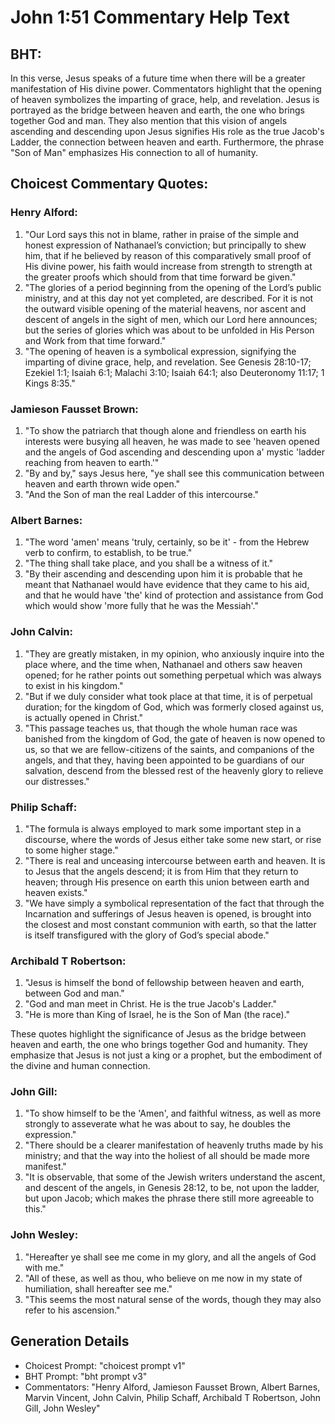 # John 1:51 Commentary Help Text

## BHT:
In this verse, Jesus speaks of a future time when there will be a greater manifestation of His divine power. Commentators highlight that the opening of heaven symbolizes the imparting of grace, help, and revelation. Jesus is portrayed as the bridge between heaven and earth, the one who brings together God and man. They also mention that this vision of angels ascending and descending upon Jesus signifies His role as the true Jacob's Ladder, the connection between heaven and earth. Furthermore, the phrase "Son of Man" emphasizes His connection to all of humanity.

## Choicest Commentary Quotes:
### Henry Alford:
1. "Our Lord says this not in blame, rather in praise of the simple and honest expression of Nathanael’s conviction; but principally to shew him, that if he believed by reason of this comparatively small proof of His divine power, his faith would increase from strength to strength at the greater proofs which should from that time forward be given."
2. "The glories of a period beginning from the opening of the Lord’s public ministry, and at this day not yet completed, are described. For it is not the outward visible opening of the material heavens, nor ascent and descent of angels in the sight of men, which our Lord here announces; but the series of glories which was about to be unfolded in His Person and Work from that time forward."
3. "The opening of heaven is a symbolical expression, signifying the imparting of divine grace, help, and revelation. See Genesis 28:10-17; Ezekiel 1:1; Isaiah 6:1; Malachi 3:10; Isaiah 64:1; also Deuteronomy 11:17; 1 Kings 8:35."

### Jamieson Fausset Brown:
1. "To show the patriarch that though alone and friendless on earth his interests were busying all heaven, he was made to see 'heaven opened and the angels of God ascending and descending upon a' mystic 'ladder reaching from heaven to earth.'"
2. "By and by," says Jesus here, "ye shall see this communication between heaven and earth thrown wide open."
3. "And the Son of man the real Ladder of this intercourse."

### Albert Barnes:
1. "The word 'amen' means 'truly, certainly, so be it' - from the Hebrew verb to confirm, to establish, to be true." 
2. "The thing shall take place, and you shall be a witness of it."
3. "By their ascending and descending upon him it is probable that he meant that Nathanael would have evidence that they came to his aid, and that he would have 'the' kind of protection and assistance from God which would show 'more fully that he was the Messiah'."

### John Calvin:
1. "They are greatly mistaken, in my opinion, who anxiously inquire into the place where, and the time when, Nathanael and others saw heaven opened; for he rather points out something perpetual which was always to exist in his kingdom."
2. "But if we duly consider what took place at that time, it is of perpetual duration; for the kingdom of God, which was formerly closed against us, is actually opened in Christ."
3. "This passage teaches us, that though the whole human race was banished from the kingdom of God, the gate of heaven is now opened to us, so that we are fellow-citizens of the saints, and companions of the angels, and that they, having been appointed to be guardians of our salvation, descend from the blessed rest of the heavenly glory to relieve our distresses."

### Philip Schaff:
1) "The formula is always employed to mark some important step in a discourse, where the words of Jesus either take some new start, or rise to some higher stage."
2) "There is real and unceasing intercourse between earth and heaven. It is to Jesus that the angels descend; it is from Him that they return to heaven; through His presence on earth this union between earth and heaven exists."
3) "We have simply a symbolical representation of the fact that through the Incarnation and sufferings of Jesus heaven is opened, is brought into the closest and most constant communion with earth, so that the latter is itself transfigured with the glory of God’s special abode."

### Archibald T Robertson:
1. "Jesus is himself the bond of fellowship between heaven and earth, between God and man."
2. "God and man meet in Christ. He is the true Jacob's Ladder."
3. "He is more than King of Israel, he is the Son of Man (the race)."

These quotes highlight the significance of Jesus as the bridge between heaven and earth, the one who brings together God and humanity. They emphasize that Jesus is not just a king or a prophet, but the embodiment of the divine and human connection.

### John Gill:
1. "To show himself to be the 'Amen', and faithful witness, as well as more strongly to asseverate what he was about to say, he doubles the expression."
2. "There should be a clearer manifestation of heavenly truths made by his ministry; and that the way into the holiest of all should be made more manifest."
3. "It is observable, that some of the Jewish writers understand the ascent, and descent of the angels, in Genesis 28:12, to be, not upon the ladder, but upon Jacob; which makes the phrase there still more agreeable to this."

### John Wesley:
1. "Hereafter ye shall see me come in my glory, and all the angels of God with me."
2. "All of these, as well as thou, who believe on me now in my state of humiliation, shall hereafter see me."
3. "This seems the most natural sense of the words, though they may also refer to his ascension."


## Generation Details
- Choicest Prompt: "choicest prompt v1"
- BHT Prompt: "bht prompt v3"
- Commentators: "Henry Alford, Jamieson Fausset Brown, Albert Barnes, Marvin Vincent, John Calvin, Philip Schaff, Archibald T Robertson, John Gill, John Wesley"
